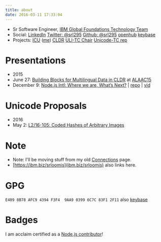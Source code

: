 ```yaml
---
title: about
date: 2016-03-11 17:33:04
---
```


* Sr Software Engineer, [IBM Global Foundations Technology Team](http://ibm.com/software/globalization/)
* Social: [LinkedIn](http://www.linkedin.com/in/srloomis) [Twitter: @srl295](http://twitter.com/srl295) [Github: @srl295](https://github.com/srl295) [openhub](https://www.openhub.net/accounts/srl295) [keybase](https://keybase.io/srl295)
* Projects: [ICU](http://icu-project.org) ([me](https://ssl.icu-project.org/trac/wiki/Srl)) [CLDR](http://unicode.org/cldr) [ULI-TC Chair](http://unicode.org/uli) [Unicode-TC rep](http://unicode.org)

# Presentations
* 2015
 * June 27: [Building Blocks for Multilingual Data in CLDR](http://www.slideshare.net/StevenRLoomis/building-blocks-for-accessing-multilingual-data-cldr) at [ALAAC15](http://alaac15.ala.org/node/28690)
 * December 9: [Node.js Intl: Where we are, What’s Next?](https://rawgit.com/srl295/srl295-slides/7fdcfec64da215d71d16dee80261883eb610196b/index.html) | [repo](https://github.com/srl295/srl295-slides/tree/2015-12-NodeInteractive) | [vid](http://youtu.be/U0z_yO5gFP8)

# Unicode Proposals
* 2016
 * May 2: [L2/16-105: Coded Hashes of Arbitrary Images](http://www.unicode.org/L2/L2016/16105-unicode-image-hash.pdf)

# Note
* Note: I'll be moving stuff from my old [Connections](https://www-304.ibm.com/connections/profiles/html/profileView.do?userid=1200008EFG&lang=en_us) page.
* [https://ibm.biz/srloomis](ibm.biz/srloomis) also links here.

# GPG
`E409 8B78 AFC9 4394 F3F4  9AA9 0399 6C7C 83F1 2F11` also [keybase](https://keybase.io/srl295)

# Badges
I am acclaim certified as a [Node.js contributor](https://www.youracclaim.com/badges/5cc821b1-11ac-43ff-a9b1-92d17b37b625/public_url)!
